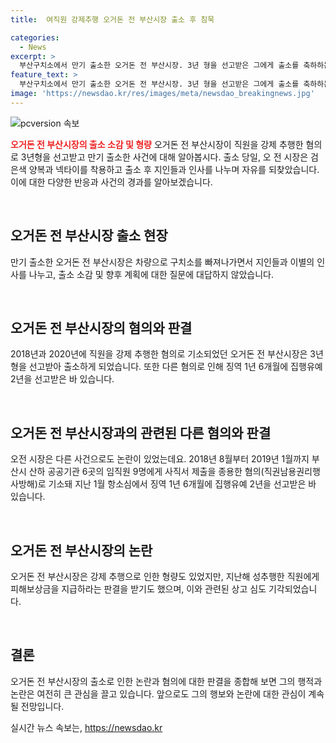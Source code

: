 ```yaml
---
title:  여직원 강제추행 오거돈 전 부산시장 출소 후 침묵

categories:
  - News
excerpt: >
  부산구치소에서 만기 출소한 오거돈 전 부산시장. 3년 형을 선고받은 그에게 출소를 축하하는 지인들과의 이별. 2018년과 2020년 각각 두 명의 여직원을 강제 추행한 혐의로 기소되었으며 민사 판결로 피해보상금까지 지급한 사실이 알려져 논란이 되었던 인물이다. 지난 1월에는 또 다른 혐의로 1년 6개월의 집행유예가 선고됐다. 
feature_text: >
  부산구치소에서 만기 출소한 오거돈 전 부산시장. 3년 형을 선고받은 그에게 출소를 축하하는 지인들과의 이별. 2018년과 2020년 각각 두 명의 여직원을 강제 추행한 혐의로 기소되었으며 민사 판결로 피해보상금까지 지급한 사실이 알려져 논란이 되었던 인물이다. 지난 1월에는 또 다른 혐의로 1년 6개월의 집행유예가 선고됐다. 
image: 'https://newsdao.kr/res/images/meta/newsdao_breakingnews.jpg'
---
```


<p><img src="https://newsdao.kr/res/images/meta/newsdao_breakingnews.jpg" alt="pcversion 속보" /></p>

<p><b><span style="color: #ee2323;">오거돈 전 부산시장의 출소 소감 및 형량</span></b>
오거돈 전 부산시장이 직원을 강제 추행한 혐의로 3년형을 선고받고 만기 출소한 사건에 대해 알아봅시다. 출소 당일, 오 전 시장은 검은색 양복과 넥타이를 착용하고 출소 후 지인들과 인사를 나누며 자유를 되찾았습니다. 이에 대한 다양한 반응과 사건의 경과를 알아보겠습니다.</p>

<p data-ke-size="size16">&nbsp;</p>

<h2 data-ke-size="size26">오거돈 전 부산시장 출소 현장</h2>

<p>만기 출소한 오거돈 전 부산시장은 차량으로 구치소를 빠져나가면서 지인들과 이별의 인사를 나누고, 출소 소감 및 향후 계획에 대한 질문에 대답하지 않았습니다.</p>

<p data-ke-size="size16">&nbsp;</p>

<h2 data-ke-size="size26">오거돈 전 부산시장의 혐의와 판결</h2>

<p>2018년과 2020년에 직원을 강제 추행한 혐의로 기소되었던 오거돈 전 부산시장은 3년형을 선고받아 출소하게 되었습니다. 또한 다른 혐의로 인해 징역 1년 6개월에 집행유예 2년을 선고받은 바 있습니다.</p>

<p data-ke-size="size16">&nbsp;</p>

<h2 data-ke-size="size26">오거돈 전 부산시장과의 관련된 다른 혐의와 판결</h2>

<p>오전 시장은 다른 사건으로도 논란이 있었는데요. 2018년 8월부터 2019년 1월까지 부산시 산하 공공기관 6곳의 임직원 9명에게 사직서 제출을 종용한 혐의(직권남용권리행사방해)로 기소돼 지난 1월 항소심에서 징역 1년 6개월에 집행유예 2년을 선고받은 바 있습니다.</p>

<p data-ke-size="size16">&nbsp;</p>

<h2 data-ke-size="size26">오거돈 전 부산시장의 논란</h2>

<p>오거돈 전 부산시장은 강제 추행으로 인한 형량도 있었지만, 지난해 성추행한 직원에게 피해보상금을 지급하라는 판결을 받기도 했으며, 이와 관련된 상고 심도 기각되었습니다.</p>

<p data-ke-size="size16">&nbsp;</p>

<h2 data-ke-size="size26">결론</h2>

<p>오거돈 전 부산시장의 출소로 인한 논란과 혐의에 대한 판결을 종합해 보면 그의 행적과 논란은 여전히 큰 관심을 끌고 있습니다. 앞으로도 그의 행보와 논란에 대한 관심이 계속될 전망입니다.</p>
실시간 뉴스 속보는, <a href="https://newsdao.kr" rel="dofollow">https://newsdao.kr</a>


